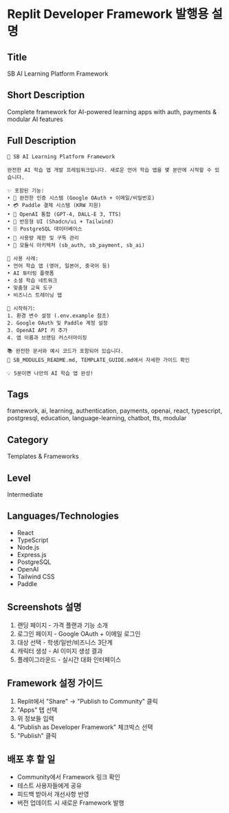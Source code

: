 # Replit Developer Framework 발행용 설명

## Title
SB AI Learning Platform Framework

## Short Description
Complete framework for AI-powered learning apps with auth, payments & modular AI features

## Full Description
```
🚀 SB AI Learning Platform Framework

완전한 AI 학습 앱 개발 프레임워크입니다. 새로운 언어 학습 앱을 몇 분만에 시작할 수 있습니다.

✨ 포함된 기능:
• 🔐 완전한 인증 시스템 (Google OAuth + 이메일/비밀번호)
• 💳 Paddle 결제 시스템 (KRW 지원)
• 🤖 OpenAI 통합 (GPT-4, DALL-E 3, TTS)
• 📱 반응형 UI (Shadcn/ui + Tailwind)
• 🗄️ PostgreSQL 데이터베이스
• 🎯 사용량 제한 및 구독 관리
• 🧩 모듈식 아키텍처 (sb_auth, sb_payment, sb_ai)

🎯 사용 사례:
• 언어 학습 앱 (영어, 일본어, 중국어 등)
• AI 튜터링 플랫폼
• 소셜 학습 네트워크
• 맞춤형 교육 도구
• 비즈니스 트레이닝 앱

🔧 시작하기:
1. 환경 변수 설정 (.env.example 참조)
2. Google OAuth 및 Paddle 계정 설정
3. OpenAI API 키 추가
4. 앱 이름과 브랜딩 커스터마이징

📚 완전한 문서와 예시 코드가 포함되어 있습니다.
📖 SB_MODULES_README.md, TEMPLATE_GUIDE.md에서 자세한 가이드 확인

💡 5분이면 나만의 AI 학습 앱 완성!
```

## Tags
framework, ai, learning, authentication, payments, openai, react, typescript, postgresql, education, language-learning, chatbot, tts, modular

## Category
Templates & Frameworks

## Level
Intermediate

## Languages/Technologies
- React
- TypeScript  
- Node.js
- Express.js
- PostgreSQL
- OpenAI
- Tailwind CSS
- Paddle

## Screenshots 설명
1. 랜딩 페이지 - 가격 플랜과 기능 소개
2. 로그인 페이지 - Google OAuth + 이메일 로그인
3. 대상 선택 - 학생/일반/비즈니스 3단계
4. 캐릭터 생성 - AI 이미지 생성 결과
5. 플레이그라운드 - 실시간 대화 인터페이스

## Framework 설정 가이드
1. Replit에서 "Share" → "Publish to Community" 클릭
2. "Apps" 탭 선택
3. 위 정보들 입력
4. "Publish as Developer Framework" 체크박스 선택
5. "Publish" 클릭

## 배포 후 할 일
- Community에서 Framework 링크 확인
- 테스트 사용자들에게 공유
- 피드백 받아서 개선사항 반영
- 버전 업데이트 시 새로운 Framework 발행